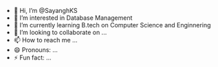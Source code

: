 - 👋 Hi, I’m @SayanghKS
- 👀 I’m interested in Database Management
- 🌱 I’m currently learning B.tech on Computer Science and Enginnering
- 💞️ I’m looking to collaborate on ...
- 📫 How to reach me ...
- 😄 Pronouns: ...
- ⚡ Fun fact: ...

<!---
SayanghKS/SayanghKS is a ✨ special ✨ repository because its `README.md` (this file) appears on your GitHub profile.
You can click the Preview link to take a look at your changes.
--->
